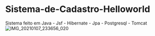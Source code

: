 # Sistema-de-Cadastro-Helloworld
Sistema feito em Java - Jsf - Hibernate - Jpa - Postgresql - Tomcat
![IMG_20210107_233656_020](https://user-images.githubusercontent.com/74872760/103970936-22e72180-5148-11eb-9eda-c33c4e18bf66.jpg)

